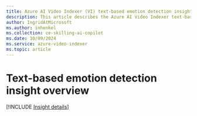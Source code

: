 ```yaml
---
title: Azure AI Video Indexer (VI) text-based emotion detection insight overview 
description: This article describes the Azure AI Video Indexer text-based emotion detection insight.
author: IngridAtMicrosoft
ms.author: inhenkel
ms.collection: ce-skilling-ai-copilot
ms.date: 10/09/2024
ms.service: azure-video-indexer
ms.topic: article
---
```


# Text-based emotion detection insight overview

[!INCLUDE [Insight details](./includes/text-based-emotions-detection.md)]

